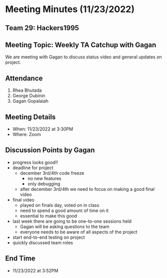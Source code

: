 # Meeting Minutes (11/23/2022)

## Team 29: Hackers1995

## Meeting Topic: Weekly TA Catchup with Gagan

We are meeting with Gagan to discuss status video and general updates on project.

## Attendance

1. Rhea Bhutada
2. George Dubinin
3. Gagan Gopalaiah

## Meeting Details

-   When: 11/23/2022 at 3:30PM
-   Where: Zoom

## Discussion Points by Gagan

-   progress looks good!!
-   deadline for project
    -   december 3rd/4th code freeze
        -   no new features
        -   only debugging
    -   after december 3rd/4th we need to focus on making a good final video
-   final video
    -   played on finals day, voted on in class
    -   need to spend a good amount of time on it
    -   essential to make this good
-   last week there are going to be one-to-one sessions held
    -   Gagan will be asking questions to the team
    -   everyone needs to be aware of all aspects of the project
-   start end-to-end testing on project
-   quickly discussed team roles

## End Time

-   11/23/2022 at 3:52PM
